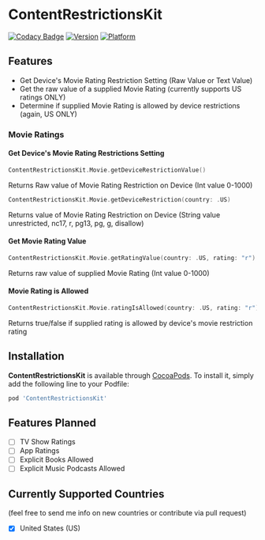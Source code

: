 # ContentRestrictionsKit

[![Codacy Badge](https://api.codacy.com/project/badge/Grade/efa8e1aa551f480fa451f59c12b8a279)](https://app.codacy.com/gh/kumpeapps/ContentRestrictionsKit?utm_source=github.com&utm_medium=referral&utm_content=kumpeapps/ContentRestrictionsKit&utm_campaign=Badge_Grade_Settings)
[![Version](https://img.shields.io/cocoapods/v/ContentRestrictionsKit.svg?style=flat)](https://cocoapods.org/pods/ContentRestrictionsKit)
[![Platform](https://img.shields.io/cocoapods/p/ContentRestrictionsKit.svg?style=flat)](https://cocoapods.org/pods/ContentRestrictionsKit)

## Features
-   Get Device's Movie Rating Restriction Setting (Raw Value or Text Value)
-   Get the raw value of a supplied Movie Rating (currently supports US ratings ONLY)
-   Determine if supplied Movie Rating is allowed by device restrictions (again, US ONLY)

### Movie Ratings

#### Get Device's Movie Rating Restrictions Setting

```swift
ContentRestrictionsKit.Movie.getDeviceRestrictionValue()
```
Returns Raw value of Movie Rating Restriction on Device (Int value 0-1000)

```swift
ContentRestrictionsKit.Movie.getDeviceRestriction(country: .US)
```
Returns value of Movie Rating Restriction on Device (String value unrestricted, nc17, r, pg13, pg, g, disallow)

#### Get Movie Rating Value

```swift
ContentRestrictionsKit.Movie.getRatingValue(country: .US, rating: "r") // 400
```
Returns raw value of supplied Movie Rating (Int value 0-1000)

#### Movie Rating is Allowed

```swift
ContentRestrictionsKit.Movie.ratingIsAllowed(country: .US, rating: "r") // returns Bool
```
Returns true/false if supplied rating is allowed by device's movie restriction rating

## Installation

**ContentRestrictionsKit** is available through [CocoaPods](http://cocoapods.org). To install
it, simply add the following line to your Podfile:

```ruby
pod 'ContentRestrictionsKit'
```

## Features Planned

-   [ ] TV Show Ratings
-   [ ] App Ratings
-   [ ] Explicit Books Allowed
-   [ ] Explicit Music Podcasts Allowed

## Currently Supported Countries 
(feel free to send me info on new countries or contribute via pull request)

-   [X] United States (US)
